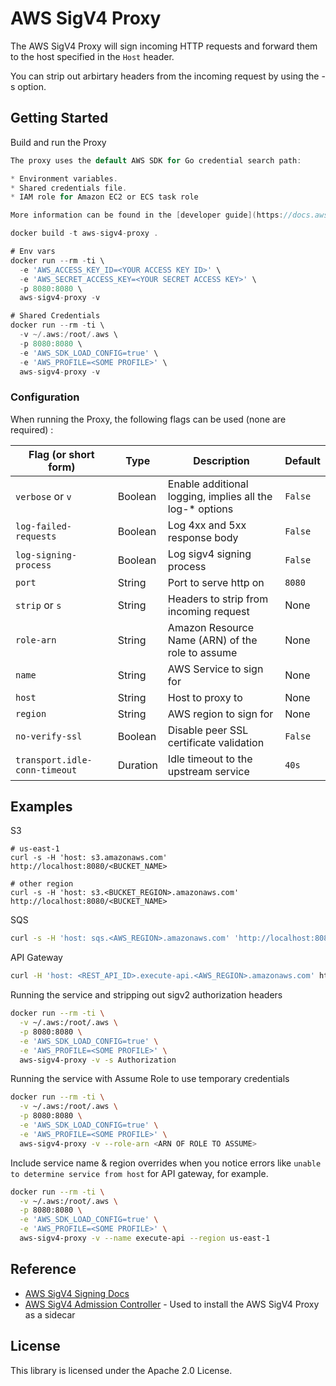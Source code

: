 # AWS SigV4 Proxy

The AWS SigV4 Proxy will sign incoming HTTP requests and forward them to the host specified in the `Host` header.

You can strip out arbirtary headers from the incoming request by using the -s option.

## Getting Started

Build and run the Proxy

```go
The proxy uses the default AWS SDK for Go credential search path:

* Environment variables.
* Shared credentials file.
* IAM role for Amazon EC2 or ECS task role

More information can be found in the [developer guide](https://docs.aws.amazon.com/sdk-for-go/v1/developer-guide/configuring-sdk.html)

docker build -t aws-sigv4-proxy .

# Env vars
docker run --rm -ti \
  -e 'AWS_ACCESS_KEY_ID=<YOUR ACCESS KEY ID>' \
  -e 'AWS_SECRET_ACCESS_KEY=<YOUR SECRET ACCESS KEY>' \
  -p 8080:8080 \
  aws-sigv4-proxy -v

# Shared Credentials
docker run --rm -ti \
  -v ~/.aws:/root/.aws \
  -p 8080:8080 \
  -e 'AWS_SDK_LOAD_CONFIG=true' \
  -e 'AWS_PROFILE=<SOME PROFILE>' \
  aws-sigv4-proxy -v
```

### Configuration

When running the Proxy, the following flags can be used (none are required) :

| Flag (or short form)          | Type     | Description                                              | Default |
|-------------------------------|----------|----------------------------------------------------------|---------|
| `verbose` or `v`              | Boolean  | Enable additional logging, implies all the log-* options | `False` |
| `log-failed-requests`         | Boolean  | Log 4xx and 5xx response body                            | `False` |
| `log-signing-process`         | Boolean  | Log sigv4 signing process                                | `False` |
| `port`                        | String   | Port to serve http on                                    | `8080`  |
| `strip` or `s`                | String   | Headers to strip from incoming request                   | None    |
| `role-arn`                    | String   | Amazon Resource Name (ARN) of the role to assume         | None    |
| `name`                        | String   | AWS Service to sign for                                  | None    |
| `host`                        | String   | Host to proxy to                                         | None    |
| `region`                      | String   | AWS region to sign for                                   | None    |
| `no-verify-ssl`               | Boolean  | Disable peer SSL certificate validation                  | `False` |
| `transport.idle-conn-timeout` | Duration | Idle timeout to the upstream service                     | `40s`   |

## Examples

S3

```
# us-east-1
curl -s -H 'host: s3.amazonaws.com' http://localhost:8080/<BUCKET_NAME>

# other region
curl -s -H 'host: s3.<BUCKET_REGION>.amazonaws.com' http://localhost:8080/<BUCKET_NAME>
```

SQS

```sh
curl -s -H 'host: sqs.<AWS_REGION>.amazonaws.com' 'http://localhost:8080/<AWS_ACCOUNT_ID>/<QUEUE_NAME>?Action=SendMessage&MessageBody=example'
```

API Gateway

```sh
curl -H 'host: <REST_API_ID>.execute-api.<AWS_REGION>.amazonaws.com' http://localhost:8080/<STAGE>/<PATH>
```

Running the service and stripping out sigv2 authorization headers

```sh
docker run --rm -ti \
  -v ~/.aws:/root/.aws \
  -p 8080:8080 \
  -e 'AWS_SDK_LOAD_CONFIG=true' \
  -e 'AWS_PROFILE=<SOME PROFILE>' \
  aws-sigv4-proxy -v -s Authorization
```

Running the service with Assume Role to use temporary credentials

```sh
docker run --rm -ti \
  -v ~/.aws:/root/.aws \
  -p 8080:8080 \
  -e 'AWS_SDK_LOAD_CONFIG=true' \
  -e 'AWS_PROFILE=<SOME PROFILE>' \
  aws-sigv4-proxy -v --role-arn <ARN OF ROLE TO ASSUME>
```

Include service name & region overrides when you notice errors like `unable to determine service from host` for API gateway, for example.

```sh
docker run --rm -ti \
  -v ~/.aws:/root/.aws \
  -p 8080:8080 \
  -e 'AWS_SDK_LOAD_CONFIG=true' \
  -e 'AWS_PROFILE=<SOME PROFILE>' \
  aws-sigv4-proxy -v --name execute-api --region us-east-1
```

## Reference

- [AWS SigV4 Signing Docs ](https://docs.aws.amazon.com/general/latest/gr/signature-version-4.html)
- [AWS SigV4 Admission Controller](https://github.com/aws-observability/aws-sigv4-proxy-admission-controller) - Used to install the AWS SigV4 Proxy as a sidecar

## License

This library is licensed under the Apache 2.0 License.

